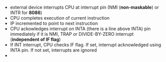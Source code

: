 - external device interrupts CPU at interrupt pin (NMI (**non-maskable**) or INTR for **8086**)
- CPU completes execution of current instruction
- IP incremented to point to next instruction
- CPU ackowledges interrupt on INTA (there is a line above INTA) pin immediately if it is NMI, TRAP or DIVIDE-BY-ZERO interrupt (**independent of IF flag**)
- If INT interrupt, CPU checks IF flag. If set, interrupt acknowledged using INTA pin. If not set, interrupts are ignored
- 